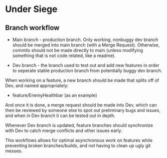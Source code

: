 # Under Siege

## Branch workflow

- Main branch - production branch. Only working, nonbuggy dev branch should be merged into main branch (with a Merge Request). Otherwise, commits should not be made directly to main (unless modifying something that is not code related, like a readme).

- Dev branch - the branch used to test out and add new features in order to seperate stable production branch from potentially buggy dev branch.

When working on a feature, a new branch should be made that splits off of Dev, and named appropriately:
- feature/EnemyHealthbar (as an example)

And once it is done, a merge request should be made into Dev, which can then be reviewed by someone else to spot out preliminary bugs and issues, and when in Dev branch it can be tested out in depth.

Whenever Dev branch is updated, feature branches should synchronize with Dev to catch merge conflicts and other issues early.

This workflows allows for optimal asynchronous work on features while preventing broken branches/builds, and not having to clean up ugly git messes.